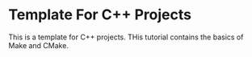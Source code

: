 # Template For C++ Projects 

This is a template for C++ projects.
THis tutorial contains the basics of Make and CMake.

